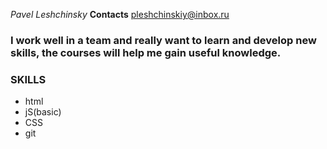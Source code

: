 *Pavel Leshchinsky*
**Contacts**
pleshchinskiy@inbox.ru

### I work well in a team and really want to learn and develop new skills, the courses will help me gain useful knowledge.

### SKILLS
* html
* jS(basic)
* CSS
* git

